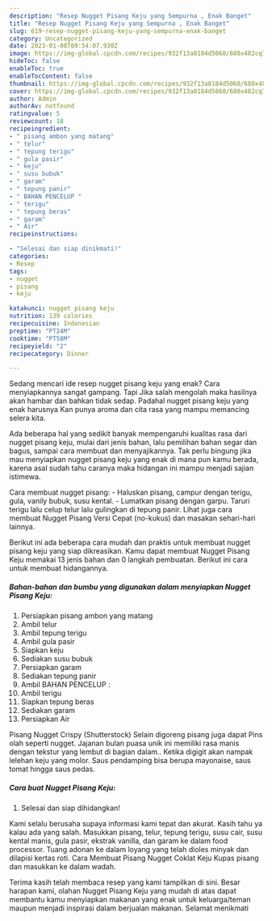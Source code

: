 ```yaml
---
description: "Resep Nugget Pisang Keju yang Sempurna , Enak Banget"
title: "Resep Nugget Pisang Keju yang Sempurna , Enak Banget"
slug: 619-resep-nugget-pisang-keju-yang-sempurna-enak-banget
category: Uncategorized
date: 2023-01-08T09:54:07.930Z
image: https://img-global.cpcdn.com/recipes/932f13a8184d5060/680x482cq70/nugget-pisang-keju-foto-resep-utama.jpg
hideToc: false
enableToc: true
enableTocContent: false
thumbnail: https://img-global.cpcdn.com/recipes/932f13a8184d5060/680x482cq70/nugget-pisang-keju-foto-resep-utama.jpg
cover: https://img-global.cpcdn.com/recipes/932f13a8184d5060/680x482cq70/nugget-pisang-keju-foto-resep-utama.jpg
author: Admin
authorAv: notfound
ratingvalue: 5
reviewcount: 18
recipeingredient:
- " pisang ambon yang matang"
- " telur"
- " tepung terigu"
- " gula pasir"
- " keju"
- " susu bubuk"
- " garam"
- " tepung panir"
- " BAHAN PENCELUP "
- " terigu"
- " tepung beras"
- " garam"
- " Air"
recipeinstructions:

- "Selesai dan siap dinikmati!"
categories:
- Resep
tags:
- nugget
- pisang
- keju

katakunci: nugget pisang keju 
nutrition: 139 calories
recipecuisine: Indonesian
preptime: "PT24M"
cooktime: "PT58M"
recipeyield: "2"
recipecategory: Dinner

---
```



Sedang mencari ide resep nugget pisang keju yang enak? Cara menyiapkannya sangat gampang. Tapi Jika salah mengolah maka hasilnya akan hambar dan bahkan tidak sedap. Padahal nugget pisang keju yang enak harusnya Kan punya aroma dan cita rasa yang mampu memancing selera kita.


Ada beberapa hal yang sedikit banyak mempengaruhi kualitas rasa dari nugget pisang keju, mulai dari jenis bahan, lalu pemilihan bahan segar dan bagus, sampai cara membuat dan menyajikannya. Tak perlu bingung jika mau menyiapkan nugget pisang keju yang enak di mana pun kamu berada, karena asal sudah tahu caranya maka hidangan ini mampu menjadi sajian istimewa.

Cara membuat nugget pisang: - Haluskan pisang, campur dengan terigu, gula, vanily bubuk, susu kental. - Lumatkan pisang dengan garpu. Taruri terigu lalu celup telur lalu gulingkan di tepung panir. Lihat juga cara membuat Nugget Pisang Versi Cepat (no-kukus) dan masakan sehari-hari lainnya.


Berikut ini ada beberapa cara mudah dan praktis untuk membuat nugget pisang keju yang siap dikreasikan. Kamu dapat membuat Nugget Pisang Keju memakai 13 jenis bahan dan 0 langkah pembuatan. Berikut ini cara untuk membuat hidangannya.

<!--inarticleads1-->

##### Bahan-bahan dan bumbu yang digunakan dalam menyiapkan Nugget Pisang Keju:

1. Persiapkan  pisang ambon yang matang
1. Ambil  telur
1. Ambil  tepung terigu
1. Ambil  gula pasir
1. Siapkan  keju
1. Sediakan  susu bubuk
1. Persiapkan  garam
1. Sediakan  tepung panir
1. Ambil  BAHAN PENCELUP :
1. Ambil  terigu
1. Siapkan  tepung beras
1. Sediakan  garam
1. Persiapkan  Air


Pisang Nugget Crispy (Shutterstock) Selain digoreng pisang juga dapat Pins olah seperti nugget. Jajanan bulan puasa unik ini memiliki rasa manis dengan tekstur yang lembut di bagian dalam.. Ketika digigit akan nampak lelehan keju yang molor. Saus pendamping bisa berupa mayonaise, saus tomat hingga saus pedas. 

<!--inarticleads2-->

##### Cara buat Nugget Pisang Keju:


1. Selesai dan siap dihidangkan!

Kami selalu berusaha supaya informasi kami tepat dan akurat. Kasih tahu ya kalau ada yang salah. Masukkan pisang, telur, tepung terigu, susu cair, susu kental manis, gula pasir, ekstrak vanilla, dan garam ke dalam food processor. Tuang adonan ke dalam loyang yang telah dioles minyak dan dilapisi kertas roti. Cara Membuat Pisang Nugget Coklat Keju Kupas pisang dan masukkan ke dalam wadah. 

Terima kasih telah membaca resep yang kami tampilkan di sini. Besar harapan kami, olahan Nugget Pisang Keju yang mudah di atas dapat membantu kamu menyiapkan makanan yang enak untuk keluarga/teman maupun menjadi inspirasi dalam berjualan makanan. Selamat menikmati

